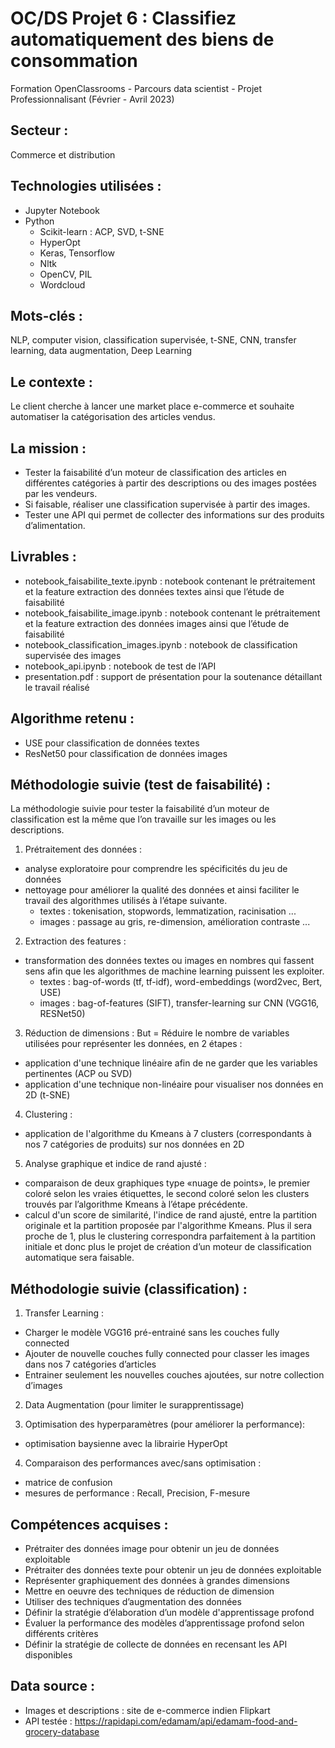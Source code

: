 # OC/DS Projet 6 : Classifiez automatiquement des biens de consommation
Formation OpenClassrooms - Parcours data scientist - Projet Professionnalisant (Février - Avril 2023)

## Secteur : 
Commerce et distribution

## Technologies utilisées : 
  * Jupyter Notebook
  * Python
    - Scikit-learn : ACP, SVD, t-SNE
    - HyperOpt
    - Keras, Tensorflow
    - Nltk
    - OpenCV, PIL
    - Wordcloud
      
## Mots-clés : 
NLP, computer vision, classification supervisée, t-SNE, CNN, transfer learning, data augmentation, Deep Learning

## Le contexte : 
Le client cherche à lancer une market place e-commerce et souhaite automatiser la catégorisation des articles vendus.

## La mission : 
* Tester la faisabilité d’un moteur de classification des articles en différentes catégories à partir des descriptions ou des images postées par les vendeurs.
* Si faisable, réaliser une classification supervisée à partir des images.
* Tester une API qui permet de collecter des informations sur des produits d’alimentation.

## Livrables :
* notebook_faisabilite_texte.ipynb : notebook contenant le prétraitement et la feature extraction des données textes ainsi que l’étude de faisabilité
* notebook_faisabilite_image.ipynb : notebook contenant le prétraitement et la feature extraction des données images ainsi que l’étude de faisabilité
* notebook_classification_images.ipynb : notebook de classification supervisée des images
* notebook_api.ipynb : notebook de test de l’API
* presentation.pdf : support de présentation pour la soutenance détaillant le travail réalisé

## Algorithme retenu : 
* USE pour classification de données textes
* ResNet50 pour classification de données images 

## Méthodologie suivie (test de faisabilité) : 
La méthodologie suivie pour tester la faisabilité d’un moteur de classification est la même que l’on travaille sur les images ou les descriptions. 

1. Prétraitement des données :
* analyse exploratoire pour comprendre les spécificités du jeu de données
* nettoyage pour améliorer la qualité des données et ainsi faciliter le travail des algorithmes utilisés à l’étape suivante.
	- textes : tokenisation, stopwords, lemmatization, racinisation ...
	- images : passage au gris, re-dimension, amélioration contraste ...

2. Extraction des features :
* transformation des données textes ou images en nombres qui fassent sens afin que les algorithmes de machine learning puissent les exploiter.
  - textes : bag-of-words (tf, tf-idf), word-embeddings (word2vec, Bert, USE)
  - images : bag-of-features (SIFT), transfer-learning sur CNN (VGG16, RESNet50)

3. Réduction de dimensions :
But = Réduire le nombre de variables utilisées pour représenter les données, en 2 étapes :
*  application d'une technique linéaire afin de ne garder que les variables pertinentes (ACP ou  SVD)
*  application d'une technique non-linéaire pour visualiser nos données en 2D (t-SNE)

4. Clustering :
*  application de l'algorithme du Kmeans à 7 clusters (correspondants à nos 7 catégories de produits) sur nos données en 2D

5. Analyse graphique et indice de rand ajusté :
* comparaison de deux graphiques type «nuage de points», le premier coloré selon les vraies étiquettes, le second coloré selon les clusters trouvés par l’algorithme Kmeans à l’étape précédente.
* calcul d'un score de similarité, l'indice de rand ajusté, entre la partition originale et la partition proposée par l'algorithme Kmeans. Plus il sera proche de 1, plus le clustering correspondra parfaitement à la partition initiale et donc plus le projet de création d’un moteur de classification automatique sera faisable.

## Méthodologie suivie (classification) :

1. Transfer Learning : 
* Charger le modèle VGG16 pré-entrainé sans les couches fully connected
* Ajouter de nouvelle couches fully connected pour classer les images dans nos 7 catégories d’articles
* Entrainer seulement les nouvelles couches ajoutées, sur notre collection d’images

2. Data Augmentation (pour limiter le surapprentissage)

3. Optimisation des hyperparamètres (pour améliorer la performance):
* optimisation baysienne avec la librairie HyperOpt

4. Comparaison des performances avec/sans optimisation :
* matrice de confusion
* mesures de performance : Recall, Precision, F-mesure

## Compétences acquises :  
* Prétraiter des données image pour obtenir un jeu de données exploitable
* Prétraiter des données texte pour obtenir un jeu de données exploitable
* Représenter graphiquement des données à grandes dimensions
* Mettre en oeuvre des techniques de réduction de dimension
* Utiliser des techniques d’augmentation des données
* Définir la stratégie d’élaboration d’un modèle d'apprentissage profond
*  Évaluer la performance des modèles d’apprentissage profond selon différents critères
* Définir la stratégie de collecte de données en recensant les API disponibles

## Data source : 
* Images et descriptions :  site de e-commerce indien Flipkart
* API testée : https://rapidapi.com/edamam/api/edamam-food-and-grocery-database

